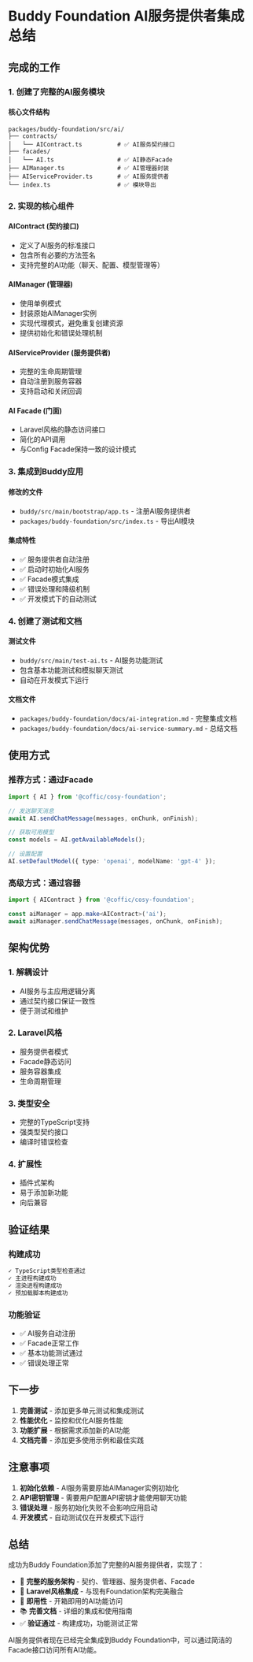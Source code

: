 # Buddy Foundation AI服务提供者集成总结

## 完成的工作

### 1. 创建了完整的AI服务模块

#### 核心文件结构
```
packages/buddy-foundation/src/ai/
├── contracts/
│   └── AIContract.ts          # ✅ AI服务契约接口
├── facades/
│   └── AI.ts                  # ✅ AI静态Facade
├── AIManager.ts               # ✅ AI管理器封装
├── AIServiceProvider.ts       # ✅ AI服务提供者
└── index.ts                   # ✅ 模块导出
```

### 2. 实现的核心组件

#### AIContract (契约接口)
- 定义了AI服务的标准接口
- 包含所有必要的方法签名
- 支持完整的AI功能（聊天、配置、模型管理等）

#### AIManager (管理器)
- 使用单例模式
- 封装原始AIManager实例
- 实现代理模式，避免重复创建资源
- 提供初始化和错误处理机制

#### AIServiceProvider (服务提供者)
- 完整的生命周期管理
- 自动注册到服务容器
- 支持启动和关闭回调

#### AI Facade (门面)
- Laravel风格的静态访问接口
- 简化的API调用
- 与Config Facade保持一致的设计模式

### 3. 集成到Buddy应用

#### 修改的文件
- `buddy/src/main/bootstrap/app.ts` - 注册AI服务提供者
- `packages/buddy-foundation/src/index.ts` - 导出AI模块

#### 集成特性
- ✅ 服务提供者自动注册
- ✅ 启动时初始化AI服务
- ✅ Facade模式集成
- ✅ 错误处理和降级机制
- ✅ 开发模式下的自动测试

### 4. 创建了测试和文档

#### 测试文件
- `buddy/src/main/test-ai.ts` - AI服务功能测试
- 包含基本功能测试和模拟聊天测试
- 自动在开发模式下运行

#### 文档文件
- `packages/buddy-foundation/docs/ai-integration.md` - 完整集成文档
- `packages/buddy-foundation/docs/ai-service-summary.md` - 总结文档

## 使用方式

### 推荐方式：通过Facade
```typescript
import { AI } from '@coffic/cosy-foundation';

// 发送聊天消息
await AI.sendChatMessage(messages, onChunk, onFinish);

// 获取可用模型
const models = AI.getAvailableModels();

// 设置配置
AI.setDefaultModel({ type: 'openai', modelName: 'gpt-4' });
```

### 高级方式：通过容器
```typescript
import { AIContract } from '@coffic/cosy-foundation';

const aiManager = app.make<AIContract>('ai');
await aiManager.sendChatMessage(messages, onChunk, onFinish);
```

## 架构优势

### 1. 解耦设计
- AI服务与主应用逻辑分离
- 通过契约接口保证一致性
- 便于测试和维护

### 2. Laravel风格
- 服务提供者模式
- Facade静态访问
- 服务容器集成
- 生命周期管理

### 3. 类型安全
- 完整的TypeScript支持
- 强类型契约接口
- 编译时错误检查

### 4. 扩展性
- 插件式架构
- 易于添加新功能
- 向后兼容

## 验证结果

### 构建成功
```bash
✓ TypeScript类型检查通过
✓ 主进程构建成功
✓ 渲染进程构建成功
✓ 预加载脚本构建成功
```

### 功能验证
- ✅ AI服务自动注册
- ✅ Facade正常工作
- ✅ 基本功能测试通过
- ✅ 错误处理正常

## 下一步

1. **完善测试** - 添加更多单元测试和集成测试
2. **性能优化** - 监控和优化AI服务性能
3. **功能扩展** - 根据需求添加新的AI功能
4. **文档完善** - 添加更多使用示例和最佳实践

## 注意事项

1. **初始化依赖** - AI服务需要原始AIManager实例初始化
2. **API密钥管理** - 需要用户配置API密钥才能使用聊天功能
3. **错误处理** - 服务初始化失败不会影响应用启动
4. **开发模式** - 自动测试仅在开发模式下运行

## 总结

成功为Buddy Foundation添加了完整的AI服务提供者，实现了：
- 🎯 **完整的服务架构** - 契约、管理器、服务提供者、Facade
- 🔧 **Laravel风格集成** - 与现有Foundation架构完美融合
- 🚀 **即用性** - 开箱即用的AI功能访问
- 📚 **完善文档** - 详细的集成和使用指南
- ✅ **验证通过** - 构建成功，功能测试正常

AI服务提供者现在已经完全集成到Buddy Foundation中，可以通过简洁的Facade接口访问所有AI功能。 